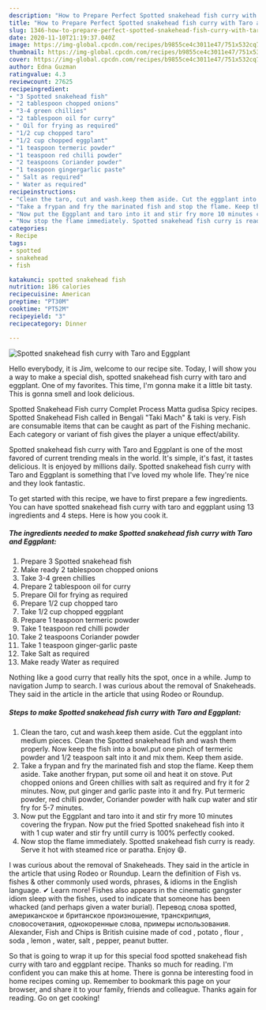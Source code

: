 ```yaml
---
description: "How to Prepare Perfect Spotted snakehead fish curry with Taro and Eggplant"
title: "How to Prepare Perfect Spotted snakehead fish curry with Taro and Eggplant"
slug: 1346-how-to-prepare-perfect-spotted-snakehead-fish-curry-with-taro-and-eggplant
date: 2020-11-10T21:19:37.040Z
image: https://img-global.cpcdn.com/recipes/b9855ce4c3011e47/751x532cq70/spotted-snakehead-fish-curry-with-taro-and-eggplant-recipe-main-photo.jpg
thumbnail: https://img-global.cpcdn.com/recipes/b9855ce4c3011e47/751x532cq70/spotted-snakehead-fish-curry-with-taro-and-eggplant-recipe-main-photo.jpg
cover: https://img-global.cpcdn.com/recipes/b9855ce4c3011e47/751x532cq70/spotted-snakehead-fish-curry-with-taro-and-eggplant-recipe-main-photo.jpg
author: Edna Guzman
ratingvalue: 4.3
reviewcount: 27625
recipeingredient:
- "3 Spotted snakehead fish"
- "2 tablespoon chopped onions"
- "3-4 green chillies"
- "2 tablespoon oil for curry"
- " Oil for frying as required"
- "1/2 cup chopped taro"
- "1/2 cup chopped eggplant"
- "1 teaspoon termeric powder"
- "1 teaspoon red chilli powder"
- "2 teaspoons Coriander powder"
- "1 teaspoon gingergarlic paste"
- " Salt as required"
- " Water as required"
recipeinstructions:
- "Clean the taro, cut and wash.keep them aside. Cut the eggplant into medium pieces. Clean the Spotted snakehead fish and wash them properly. Now keep the fish into a bowl.put one pinch of termeric powder and 1/2 teaspoon salt into it and mix them. Keep them aside."
- "Take a frypan and fry the marinated fish and stop the flame. Keep them aside. Take another frypan, put some oil and heat it on stove. Put chopped onions and Green chillies with salt as required and fry it for 2 minutes. Now, put ginger and garlic paste into it and fry. Put termeric powder, red chilli powder, Coriander powder with halk cup water and stir fry for 5-7 minutes."
- "Now put the Eggplant and taro into it and stir fry more 10 minutes covering the frypan. Now put the fried Spotted snakehead fish into it with 1 cup water and stir fry untill curry is 100% perfectly cooked."
- "Now stop the flame immediately. Spotted snakehead fish curry is ready. Serve it hot with steamed rice or paratha. Enjoy 😄."
categories:
- Recipe
tags:
- spotted
- snakehead
- fish

katakunci: spotted snakehead fish 
nutrition: 186 calories
recipecuisine: American
preptime: "PT30M"
cooktime: "PT52M"
recipeyield: "3"
recipecategory: Dinner

---
```



![Spotted snakehead fish curry with Taro and Eggplant](https://img-global.cpcdn.com/recipes/b9855ce4c3011e47/751x532cq70/spotted-snakehead-fish-curry-with-taro-and-eggplant-recipe-main-photo.jpg)

Hello everybody, it is Jim, welcome to our recipe site. Today, I will show you a way to make a special dish, spotted snakehead fish curry with taro and eggplant. One of my favorites. This time, I'm gonna make it a little bit tasty. This is gonna smell and look delicious.

Spotted Snakehead Fish curry Complet Process Matta gudisa Spicy recipes. Spotted Snakehead Fish called in Bengali &#34;Taki Mach&#34; &amp; taki is very. Fish are consumable items that can be caught as part of the Fishing mechanic. Each category or variant of fish gives the player a unique effect/ability.

Spotted snakehead fish curry with Taro and Eggplant is one of the most favored of current trending meals in the world. It's simple, it's fast, it tastes delicious. It is enjoyed by millions daily. Spotted snakehead fish curry with Taro and Eggplant is something that I've loved my whole life. They're nice and they look fantastic.


To get started with this recipe, we have to first prepare a few ingredients. You can have spotted snakehead fish curry with taro and eggplant using 13 ingredients and 4 steps. Here is how you cook it.

<!--inarticleads1-->

##### The ingredients needed to make Spotted snakehead fish curry with Taro and Eggplant:

1. Prepare 3 Spotted snakehead fish
1. Make ready 2 tablespoon chopped onions
1. Take 3-4 green chillies
1. Prepare 2 tablespoon oil for curry
1. Prepare  Oil for frying as required
1. Prepare 1/2 cup chopped taro
1. Take 1/2 cup chopped eggplant
1. Prepare 1 teaspoon termeric powder
1. Take 1 teaspoon red chilli powder
1. Take 2 teaspoons Coriander powder
1. Take 1 teaspoon ginger-garlic paste
1. Take  Salt as required
1. Make ready  Water as required


Nothing like a good curry that really hits the spot, once in a while. Jump to navigation Jump to search. I was curious about the removal of Snakeheads. They said in the article in the article that using Rodeo or Roundup. 

<!--inarticleads2-->

##### Steps to make Spotted snakehead fish curry with Taro and Eggplant:

1. Clean the taro, cut and wash.keep them aside. Cut the eggplant into medium pieces. Clean the Spotted snakehead fish and wash them properly. Now keep the fish into a bowl.put one pinch of termeric powder and 1/2 teaspoon salt into it and mix them. Keep them aside.
1. Take a frypan and fry the marinated fish and stop the flame. Keep them aside. Take another frypan, put some oil and heat it on stove. Put chopped onions and Green chillies with salt as required and fry it for 2 minutes. Now, put ginger and garlic paste into it and fry. Put termeric powder, red chilli powder, Coriander powder with halk cup water and stir fry for 5-7 minutes.
1. Now put the Eggplant and taro into it and stir fry more 10 minutes covering the frypan. Now put the fried Spotted snakehead fish into it with 1 cup water and stir fry untill curry is 100% perfectly cooked.
1. Now stop the flame immediately. Spotted snakehead fish curry is ready. Serve it hot with steamed rice or paratha. Enjoy 😄.


I was curious about the removal of Snakeheads. They said in the article in the article that using Rodeo or Roundup. Learn the definition of Fish vs. fishes &amp; other commonly used words, phrases, &amp; idioms in the English language. ✔ Learn more! Fishes also appears in the cinematic gangster idiom sleep with the fishes, used to indicate that someone has been whacked (and perhaps given a water burial). Перевод слова spotted, американское и британское произношение, транскрипция, словосочетания, однокоренные слова, примеры использования. Alexander, Fish and Chips is British cuisine made of сod , potato , flour , soda , lemon , water, salt , pepper, peanut butter. 

So that is going to wrap it up for this special food spotted snakehead fish curry with taro and eggplant recipe. Thanks so much for reading. I'm confident you can make this at home. There is gonna be interesting food in home recipes coming up. Remember to bookmark this page on your browser, and share it to your family, friends and colleague. Thanks again for reading. Go on get cooking!

